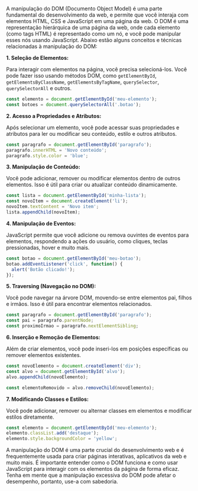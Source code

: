A manipulação do DOM (Documento Object Model) é uma parte fundamental do desenvolvimento da web, e permite que você interaja com elementos HTML, CSS e JavaScript em uma página da web. O DOM é uma representação hierárquica de uma página da web, onde cada elemento (como tags HTML) é representado como um nó, e você pode manipular esses nós usando JavaScript. Abaixo estão alguns conceitos e técnicas relacionadas à manipulação do DOM:

**1. Seleção de Elementos:**

Para interagir com elementos na página, você precisa selecioná-los. Você pode fazer isso usando métodos DOM, como `getElementById`, `getElementsByClassName`, `getElementsByTagName`, `querySelector`, `querySelectorAll` e outros.

```javascript
const elemento = document.getElementById('meu-elemento');
const botoes = document.querySelectorAll('.botao');
```

**2. Acesso a Propriedades e Atributos:**

Após selecionar um elemento, você pode acessar suas propriedades e atributos para ler ou modificar seu conteúdo, estilo e outros atributos.

```javascript
const paragrafo = document.getElementById('paragrafo');
paragrafo.innerHTML = 'Novo conteúdo';
paragrafo.style.color = 'blue';
```

**3. Manipulação de Conteúdo:**

Você pode adicionar, remover ou modificar elementos dentro de outros elementos. Isso é útil para criar ou atualizar conteúdo dinamicamente.

```javascript
const lista = document.getElementById('minha-lista');
const novoItem = document.createElement('li');
novoItem.textContent = 'Novo item';
lista.appendChild(novoItem);
```

**4. Manipulação de Eventos:**

JavaScript permite que você adicione ou remova ouvintes de eventos para elementos, respondendo a ações do usuário, como cliques, teclas pressionadas, hover e muito mais.

```javascript
const botao = document.getElementById('meu-botao');
botao.addEventListener('click', function() {
  alert('Botão clicado!');
});
```

**5. Traversing (Navegação no DOM):**

Você pode navegar na árvore DOM, movendo-se entre elementos pai, filhos e irmãos. Isso é útil para encontrar elementos relacionados.

```javascript
const paragrafo = document.getElementById('paragrafo');
const pai = paragrafo.parentNode;
const proximoIrmao = paragrafo.nextElementSibling;
```

**6. Inserção e Remoção de Elementos:**

Além de criar elementos, você pode inseri-los em posições específicas ou remover elementos existentes.

```javascript
const novoElemento = document.createElement('div');
const alvo = document.getElementById('alvo');
alvo.appendChild(novoElemento);

const elementoRemovido = alvo.removeChild(novoElemento);
```

**7. Modificando Classes e Estilos:**

Você pode adicionar, remover ou alternar classes em elementos e modificar estilos diretamente.

```javascript
const elemento = document.getElementById('meu-elemento');
elemento.classList.add('destaque');
elemento.style.backgroundColor = 'yellow';
```

A manipulação do DOM é uma parte crucial do desenvolvimento web e é frequentemente usada para criar páginas interativas, aplicativos da web e muito mais. É importante entender como o DOM funciona e como usar JavaScript para interagir com os elementos da página de forma eficaz. Tenha em mente que a manipulação excessiva do DOM pode afetar o desempenho, portanto, use-a com sabedoria.